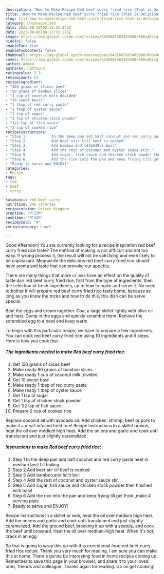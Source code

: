 ```yaml
---
description: "How to Make|Recipe Red beef curry fried rice {That is Delicious"
title: "How to Make|Recipe Red beef curry fried rice {That is Delicious"
slug: 1111-how-to-makerecipe-red-beef-curry-fried-rice-that-is-delicious
category: Uncategorized
date: 2023-08-18T02:21:25.843Z
date: 2023-08-06T04:28:03.275Z
image: https://img-global.cpcdn.com/recipes/6435687663403008/680x482cq70/red-beef-curry-fried-rice-recipe-main-photo.jpg
hideToc: false
enableToc: true
enableTocContent: false
thumbnail: https://img-global.cpcdn.com/recipes/6435687663403008/680x482cq70/red-beef-curry-fried-rice-recipe-main-photo.jpg
cover: https://img-global.cpcdn.com/recipes/6435687663403008/680x482cq70/red-beef-curry-fried-rice-recipe-main-photo.jpg
author: Admin
authorAv: notfound
ratingvalue: 3.3
reviewcount: 21
recipeingredient:
- "150 grams of slices beef"
- "80 grams of bamboo slices"
- "1 cup of coconut milk divided"
- "10 sweet basil"
- "1 tbsp of red curry paste"
- "1 tbsp of oyster sauce"
- "1 tsp of sugar"
- "1 tsp of chicken stock powder"
- "1/2 tsp of fish sauce"
- "2 cup of cooked rice"
recipeinstructions:
- "Step 1            In the deep pan add half coconut and red curry paste heat in medium heat till boiling"
- "Step 2            Add beef stir till beef is cooked"
- "Step 3            Add bamboo and let&#39;s boil"
- "Step 4            Add the rest of coconut and oyster sauce stir."
- "Step 5            Add sugar, fish sauce and chicken stock powder then finished with basil"
- "Step 6            Add the rice into the pan and keep frying till get thick ,make 4 serving plate"
- "Ready to serve and ENJOY!"
categories:
- Recipe
tags:
- red
- beef
- curry

katakunci: red beef curry 
nutrition: 246 calories
recipecuisine: United Kingdom
preptime: "PT27M"
cooktime: "PT42M"
recipeyield: "4"
recipecategory: Lunch

---
```



Good Afternoon| You are currently looking for a recipe inspiration red beef curry fried rice taste? The method of making is not difficult and not too easy. If wrong process it, the result will not be satisfying and even likely to be unpleasant. Meanwhile the delicious red beef curry fried rice should have aroma and taste that can provoke our appetite.






There are many things that more or less have an effect on the quality of taste dari red beef curry fried rice, first from the type of ingredients, then the selection of fresh ingredients, up to how to make and serve it. No need to bother if will prepare red beef curry fried rice tasty home, because as long as you know the tricks and how to do this, this dish can be serve special.


Beat the eggs and cream together. Coat a large skillet lightly with olive oil and heat. Dump in the eggs and quickly scramble them. Remove the scrambled egg to a bowl and keep warm.


To begin with this particular recipe, we have to prepare a few ingredients. You can cook red beef curry fried rice using 10 ingredients and 6 steps. Here is how you cook that.

<!--inarticleads1-->

##### The ingredients needed to make Red beef curry fried rice:

1. Get 150 grams of slices beef
1. Make ready 80 grams of bamboo slices
1. Make ready 1 cup of coconut milk ,divided
1. Get 10 sweet basil
1. Make ready 1 tbsp of red curry paste
1. Make ready 1 tbsp of oyster sauce
1. Get 1 tsp of sugar
1. Get 1 tsp of chicken stock powder
1. Get 1/2 tsp of fish sauce
1. Prepare 2 cup of cooked rice


Replace coconut oil with avocado oil. Add chicken, shrimp, beef or pork to make it a meat-infused fried rice! Recipe Instructions In a skillet or wok, heat the oil over medium high heat. Add the onions and garlic and cook until translucent and just slightly caramelized. 

<!--inarticleads2-->

##### Instructions to make Red beef curry fried rice:

1. Step 1            In the deep pan add half coconut and red curry paste heat in medium heat till boiling
1. Step 2            Add beef stir till beef is cooked
1. Step 3            Add bamboo and let&#39;s boil
1. Step 4            Add the rest of coconut and oyster sauce stir.
1. Step 5            Add sugar, fish sauce and chicken stock powder then finished with basil
1. Step 6            Add the rice into the pan and keep frying till get thick ,make 4 serving plate
1. Ready to serve and ENJOY!

Recipe Instructions In a skillet or wok, heat the oil over medium high heat. Add the onions and garlic and cook until translucent and just slightly caramelized. Add the ground beef, breaking it up with a spatula, and cook the beef until browned. Heat the oil over medium-high heat. When it&#39;s hot, crack in an egg. 

So that is going to wrap this up with this exceptional food red beef curry fried rice recipe. Thank you very much for reading. I am sure you can make this at home. There's gonna be interesting food in home recipes coming up. Remember to save this page in your browser, and share it to your loved ones, friends and colleague. Thanks again for reading. Go on get cooking!
